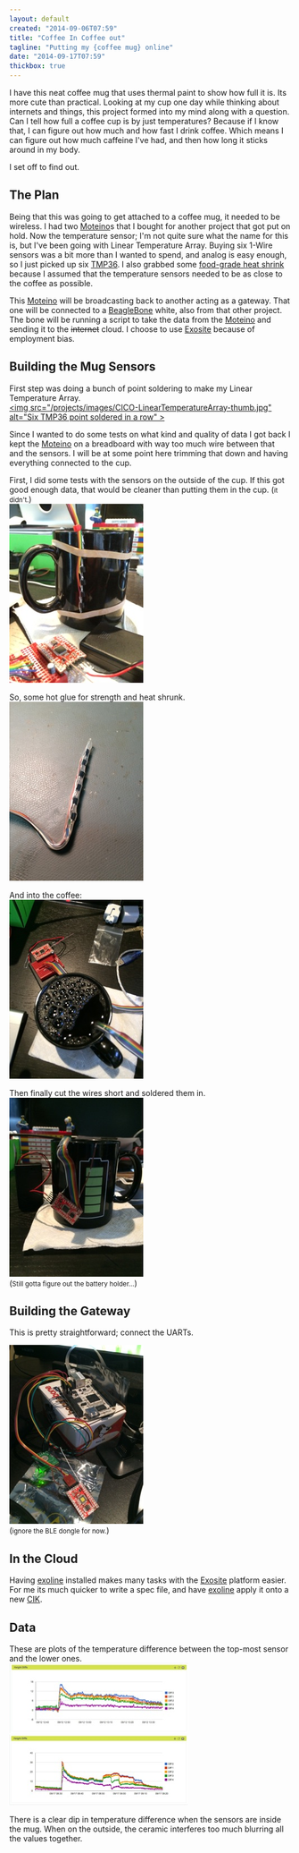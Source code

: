 ```yaml
---
layout: default
created: "2014-09-06T07:59"
title: "Coffee In Coffee out"
tagline: "Putting my {coffee mug} online"
date: "2014-09-17T07:59"
thickbox: true
---
```


I have this neat coffee mug that uses thermal paint to show how full it is.  Its more cute than
practical.  Looking at my cup one day while thinking about internets and things, this project
formed into my mind along with a question.  Can I tell how full a coffee cup is by just
temperatures?  Because if I know that, I can figure out how much and how fast I drink coffee.
Which means I can figure out how much caffeine I've had, and then how long it sticks around in
my body.

I set off to find out.


## The Plan

Being that this was going to get attached to a coffee mug, it needed to be wireless.  I had two
[Moteino][]s that I bought for another project that got put on hold.  Now the temperature
sensor; I'm not quite sure what the name for this is, but I've been going with Linear
Temperature Array.  Buying six 1-Wire sensors was a bit more than I wanted to spend, and analog
is easy enough, so I just picked up six [TMP36][].  I also grabbed some [food-grade heat
shrink][1020] because I assumed that the temperature sensors needed to be as close to the
coffee as possible.

This [Moteino][] will be broadcasting back to another acting as a gateway.  That one will be
connected to a [BeagleBone][] white, also from that other project.  The bone will be running a
script to take the data from the [Moteino][] and sending it to the <strike>internet</strike>
cloud.  I choose to use [Exosite][] because of employment bias.


## Building the Mug Sensors

First step was doing a bunch of point soldering to make my Linear Temperature Array.<br />
<a href="/projects/images/CICO-LinearTemperatureArray.jpg" class="thickbox"><img src="/projects/images/CICO-LinearTemperatureArray-thumb.jpg" alt="Six TMP36 point soldered in a row" \></a>

Since I wanted to do some tests on what kind and quality of data I got back I kept the
[Moteino][] on a breadboard with way too much wire between that and the sensors.  I will be at
some point here trimming that down and having everything connected to the cup.

First, I did some tests with the sensors on the outside of the cup.  If this got good enough
data, that would be cleaner than putting them in the cup. (<small>it didn't.</small>)<br />
<a href="/projects/images/CICO-SensorsOutside.jpg" class="thickbox"><img src="/projects/images/CICO-SensorsOutside-thumb.jpg" alt="Sensors mounted on the outside of the cup" /></a>

So, some hot glue for strength and heat shrunk.<br />
<a href="/projects/images/CICO-HeatShrunkLTA.jpg" class="thickbox"><img src="/projects/images/CICO-HeatShrunkLTA-thumb.jpg" alt="Sensors wrapped in heat shrink tubing" /></a>

And into the coffee:<br />
<a href="/projects/images/CICO-LTAinCoffee.jpg" class="thickbox"><img src="/projects/images/CICO-LTAinCoffee-thumb.jpg" alt="Sensors inside cup with coffee" /></a>

Then finally cut the wires short and soldered them in. <br />
<a href="/projects/images/CICO-shortenedWires.jpg" class="thickbox"><img src="/projects/images/CICO-shortenedWires-thumb.jpg" alt="Wires cut to
length and soldered to Moteino" /></a><br />
(<small>Still gotta figure out the battery holder…</small>)

## Building the Gateway

This is pretty straightforward; connect the UARTs.

<a href="/projects/images/CICO-firstGateway.jpg" class="thickbox"><img src="/projects/images/CICO-firstGateway-thumb.jpg" alt="Mess of wires for initial gateway" /></a><br />
(<small>ignore the BLE dongle for now.</small>)


## In the Cloud

Having [exoline][] installed makes many tasks with the [Exosite][] platform easier.  For me its
much quicker to write a spec file, and have [exoline][] apply it onto a new [CIK][].


## Data

These are plots of the temperature difference between the top-most sensor and the lower
ones.<br />
<a href="/projects/images/CICO-data-height-outside.jpg" class="thickbox"><img src="/projects/images/CICO-data-height-outside-thumb.jpg" alt="Plot showing temperature differences with sensors outside the cup" /></a>
<a href="/projects/images/CICO-data-height-inside.jpg" class="thickbox"><img src="/projects/images/CICO-data-height-inside-thumb.jpg" alt="Plot showing temperature differences with sensors inside the cup" /></a>

There is a clear dip in temperature difference when the sensors are inside the mug.  When on the
outside, the ceramic interferes too much blurring all the values together.



[Moteino]: http://lowpowerlab.com/moteino/
[TMP36]: https://www.adafruit.com/products/165 
[1020]: https://www.adafruit.com/products/1020
[BeagleBone]: http://beagleboard.org
[Exosite]: http://exosite.com
[exoline]: https://github.com/exosite/exoline 
[CIK]: http://docs.exosite.com/rpc/#remote-procedure-call-api-authentication

